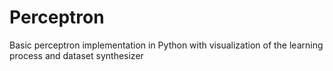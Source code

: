 # Perceptron
Basic perceptron implementation in Python with visualization of the learning process and dataset synthesizer
